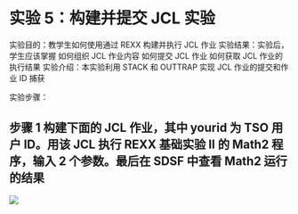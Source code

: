# 实验 5：构建并提交 JCL 实验

实验目的：教学生如何使用通过 REXX 构建并执行 JCL 作业
实验结果：实验后，学生应该掌握
如何组织 JCL 作业内容
如何提交 JCL 作业
如何获取 JCL 作业的执行结果
实验介绍：本实验利用 STACK 和 OUTTRAP 实现 JCL 作业的提交和作业 ID 捕获

实验步骤：

## 步骤 1 构建下面的 JCL 作业，其中 yourid 为 TSO 用户 ID。用该 JCL 执行 REXX 基础实验 II 的 Math2 程序，输入 2 个参数。最后在 SDSF 中查看 Math2 运行的结果

![](/img/rexx/lab5/5.1.png)